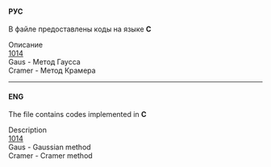 
#### РУС

В файле предоставлены коды на языке **C**

Описание <br>
[1014](https://acm.timus.ru/problem.aspx?space=1&num=1014) <br>
Gaus - Метод Гаусса <br>
Cramer - Метод Крамера <br>

___

#### ENG

The file contains codes implemented in **C**

Description <br>
[1014](https://acm.timus.ru/problem.aspx?space=1&num=1014)<br>
Gaus - Gaussian method<br>
Cramer - Cramer method<br>
